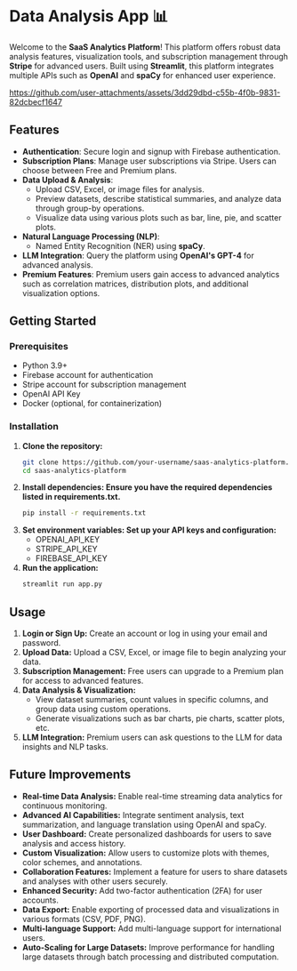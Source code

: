 # Data Analysis App 📊



Welcome to the **SaaS Analytics Platform**! This platform offers robust data analysis features, visualization tools, and subscription management through **Stripe** for advanced users. Built using **Streamlit**, this platform integrates multiple APIs such as **OpenAI** and **spaCy** for enhanced user experience. 


https://github.com/user-attachments/assets/3dd29dbd-c55b-4f0b-9831-82dcbecf1647


## Features

- **Authentication**: Secure login and signup with Firebase authentication.
- **Subscription Plans**: Manage user subscriptions via Stripe. Users can choose between Free and Premium plans.
- **Data Upload & Analysis**: 
  - Upload CSV, Excel, or image files for analysis.
  - Preview datasets, describe statistical summaries, and analyze data through group-by operations.
  - Visualize data using various plots such as bar, line, pie, and scatter plots.
- **Natural Language Processing (NLP)**: 
  - Named Entity Recognition (NER) using **spaCy**.
- **LLM Integration**: Query the platform using **OpenAI's GPT-4** for advanced analysis.
- **Premium Features**: Premium users gain access to advanced analytics such as correlation matrices, distribution plots, and additional visualization options.

## Getting Started

### Prerequisites

- Python 3.9+
- Firebase account for authentication
- Stripe account for subscription management
- OpenAI API Key
- Docker (optional, for containerization)

### Installation

1. **Clone the repository:**
   ```bash
   git clone https://github.com/your-username/saas-analytics-platform.git
   cd saas-analytics-platform
2. **Install dependencies: Ensure you have the required dependencies listed in requirements.txt.**
   ```bash
   pip install -r requirements.txt
3. **Set environment variables: Set up your API keys and configuration:**
    * OPENAI_API_KEY
    * STRIPE_API_KEY
    * FIREBASE_API_KEY
4. **Run the application:**
   ```bash
   streamlit run app.py

## Usage
1. **Login or Sign Up:** Create an account or log in using your email and password.
2. **Upload Data:** Upload a CSV, Excel, or image file to begin analyzing your data.
3. **Subscription Management:** Free users can upgrade to a Premium plan for access to advanced features.
4. **Data Analysis & Visualization:**
   * View dataset summaries, count values in specific columns, and group data using custom operations.
   * Generate visualizations such as bar charts, pie charts, scatter plots, etc.
5. **LLM Integration:** Premium users can ask questions to the LLM for data insights and NLP tasks.

## Future Improvements
* **Real-time Data Analysis:** Enable real-time streaming data analytics for continuous monitoring.
* **Advanced AI Capabilities:** Integrate sentiment analysis, text summarization, and language translation using OpenAI and spaCy.
* **User Dashboard:** Create personalized dashboards for users to save analysis and access history.
* **Custom Visualization:** Allow users to customize plots with themes, color schemes, and annotations.
* **Collaboration Features:** Implement a feature for users to share datasets and analyses with other users securely.
* **Enhanced Security:** Add two-factor authentication (2FA) for user accounts.
* **Data Export:** Enable exporting of processed data and visualizations in various formats (CSV, PDF, PNG).
* **Multi-language Support:** Add multi-language support for international users.
* **Auto-Scaling for Large Datasets:** Improve performance for handling large datasets through batch processing and distributed computation.
